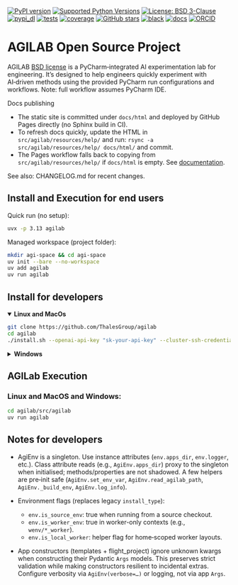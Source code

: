 [![PyPI version](https://img.shields.io/pypi/v/agilab.svg?color=informational)](https://pypi.org/project/agilab)
[![Supported Python Versions](https://img.shields.io/pypi/pyversions/agilab.svg)](https://pypi.org/project/agilab/)
[![License: BSD 3-Clause](https://img.shields.io/badge/License-BSD%203--Clause-blue.svg)](https://opensource.org/licenses/BSD-3-Clause)
[![pypi_dl](https://img.shields.io/pypi/dm/agilab)]()
[![tests](https://thalesgroup.github.io/agilab/tests.svg)](https://thalesgroup.github.io/agilab/tests.svg)
[![coverage](https://thalesgroup.github.io/agilab/coverage.svg)](https://thalesgroup.github.io/agilab/coverage.svg)
[![GitHub stars](https://img.shields.io/github/stars/ThalesGroup/agilab.svg)](https://github.com/ThalesGroup/agilab)
[![black](https://img.shields.io/badge/code%20style-black-000000.svg)]()
[![docs](https://img.shields.io/badge/docs-online-brightgreen.svg)](https://thalesgroup.github.io/agilab)
[![ORCID](https://img.shields.io/badge/ORCID-0009--0003--5375--368X-A6CE39?logo=orcid)](https://orcid.org/0009-0003-5375-368X)


# AGILAB Open Source Project

AGILAB [BSD license](https://github.com/ThalesGroup/agilab/blob/main/LICENSE) is a PyCharm‑integrated AI experimentation lab for engineering. It’s designed to help engineers quickly experiment with AI‑driven methods using the provided PyCharm run configurations and workflows. Note: full workflow assumes PyCharm IDE.

Docs publishing
- The static site is committed under `docs/html` and deployed by GitHub Pages directly (no Sphinx build in CI).
- To refresh docs quickly, update the HTML in `src/agilab/resources/help/` and run: `rsync -a src/agilab/resources/help/ docs/html/` and commit.
- The Pages workflow falls back to copying from `src/agilab/resources/help/` if `docs/html` is empty.
See [documentation](https://thalesgroup.github.io/agilab).

See also: CHANGELOG.md for recent changes.

## Install and Execution for end users

Quick run (no setup):

```bash
uvx -p 3.13 agilab
```

Managed workspace (project folder):

```bash
mkdir agi-space && cd agi-space
uv init --bare --no-workspace
uv add agilab
uv run agilab
```

## Install for developers

<details open> 
<summary>
    <strong> Linux and MacOs </strong>
</summary>

```bash
git clone https://github.com/ThalesGroup/agilab
cd agilab
./install.sh --openai-api-key "sk-your-api-key" --cluster-ssh-credentials "username[:password]"
```
</details>

<details> 
<summary>
    <strong>Windows</strong>
</summary>

```powershell
git clone https://github.com/ThalesGroup/agilab
cd agilabpush it
powershell.exe -ExecutionPolicy Bypass -File .\install.ps1 --openai-api-key "sk-your-api-key"
```
</details>

## AGILab Execution

### Linux and MacOS and Windows:

```bash
cd agilab/src/agilab
uv run agilab
```

## Notes for developers

- AgiEnv is a singleton. Use instance attributes (`env.apps_dir`, `env.logger`, etc.).
  Class attribute reads (e.g., `AgiEnv.apps_dir`) proxy to the singleton when initialised;
  methods/properties are not shadowed. A few helpers are pre‑init safe
  (`AgiEnv.set_env_var`, `AgiEnv.read_agilab_path`, `AgiEnv._build_env`, `AgiEnv.log_info`).

- Environment flags (replaces legacy `install_type`):
  - `env.is_source_env`: true when running from a source checkout.
  - `env.is_worker_env`: true in worker-only contexts (e.g., `wenv/*_worker`).
  - `env.is_local_worker`: helper flag for home‑scoped worker layouts.

- App constructors (templates + flight_project) ignore unknown kwargs when constructing
  their Pydantic `Args` models. This preserves strict validation while making constructors
  resilient to incidental extras. Configure verbosity via `AgiEnv(verbose=…)` or logging,
  not via app `Args`.
